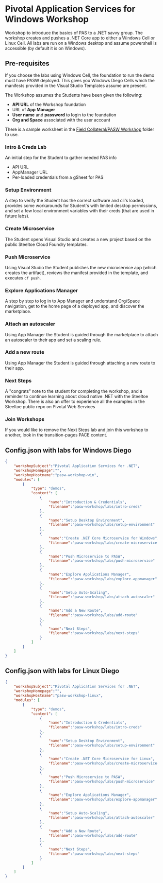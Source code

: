 # Pivotal Application Services for Windows Workshop 

Workshop to introduce the basics of PAS to a .NET savvy group. The workshop creates and pushes a .NET Core app to either a Windows Cell or Linux Cell. All labs are run on a Windows desktop and assume powershell is accessible (by default it is on Windows).

## Pre-requisites

If you choose the labs using Windows Cell, the foundation to run the demo must have PASW deployed. This gives you Windows Diego Cells which the manifests provided in the Visual Studio Templates assume are present.

The Workshop assumes the Students have been given the following:
 - **API URL** of the Workshop foundation
 - URL of **App Manager**
 - **User name** and **password** to login to the foundation
 - **Org and Space** associated with the user account

There is a sample worksheet in the [Field Collateral/PASW Workshop](https://drive.google.com/open?id=1ajWGLFQ2aE0Ta7iN3hF0jGwDp73VZt9P) folder to use.

### Intro & Creds Lab

An initial step for the Student to gather needed PAS info
 - API URL
 - AppManager URL
 - Per-loaded credentials from a gSheet for PAS

### Setup Environment

A step to verify the Student has the correct software and cli's loaded, provides some workarounds for Student's with limited desktop permissions, and set a few local environment variables with their creds (that are used in future labs).

### Create Microservice

The Student opens Visual Studio and creates a new project based on the public Steeltoe Cloud Foundry templates.

### Push Microservice

Using Visual Studio the Student publishes the new microservice app (which creates the artifact), reviews the manifest provided in the template, and executes `cf push`.

### Explore Applications Manager

A step by step to log in to App Manager and understand Org/Space navigation, get to the home page of a deployed app, and discover the marketplace.

### Attach an autoscaler

Using App Manager the Student is guided through the marketplace to attach an autoscaler to their app and set a scaling rule.

### Add a new route

Using App Manager the Student is guided through attaching a new route to their app.

### Next Steps

A "congrats" note to the student for completing the workshop, and a reminder to continue learning about cloud native .NET with the Steeltoe Workshop. There is also an offer to experience all the examples in the Steeltoe public repo on Pivotal Web Services

### Join Workshops

If you would like to remove the Next Steps lab and join this workshop to another, look in the transition-pages PACE content.

## Config.json with labs for Windows Diego
```json
{
	"workshopSubject":"Pivotal Application Services for .NET",
	"workshopHomepage":"",
	"workshopHostname":"pasw-workshop-win",
	"modules": [
		{
			"type": "demos",
			"content": [
				{
					"name":"Introduction & Credentials",
					"filename":"pasw-workshop/labs/intro-creds"
				},
				{
					"name":"Setup Desktop Environment",
					"filename":"pasw-workshop/labs/setup-environment"
				},
				{
					"name":"Create .NET Core Microservice for Windows",
					"filename":"pasw-workshop/labs/create-microservice-win"
				},
				{
					"name":"Push Microservice to PASW",
					"filename":"pasw-workshop/labs/push-microservice"
				},
				{
					"name":"Explore Applications Manager",
					"filename":"pasw-workshop/labs/explore-appmanager"
				},
				{
					"name":"Setup Auto-Scaling",
					"filename":"pasw-workshop/labs/attach-autoscaler"
				},
				{
					"name":"Add a New Route",
					"filename":"pasw-workshop/labs/add-route"
				},
				{
					"name":"Next Steps",
					"filename":"pasw-workshop/labs/next-steps"
				}
			]
		}
	]
}
```

## Config.json with labs for Linux Diego
```json
{
	"workshopSubject":"Pivotal Application Services for .NET",
	"workshopHomepage":"",
	"workshopHostname":"pasw-workshop-linux",
	"modules": [
		{
			"type": "demos",
			"content": [
				{
					"name":"Introduction & Credentials",
					"filename":"pasw-workshop/labs/intro-creds"
				},
				{
					"name":"Setup Desktop Environment",
					"filename":"pasw-workshop/labs/setup-environment"
				},
				{
					"name":"Create .NET Core Microservice for Linux",
					"filename":"pasw-workshop/labs/create-microservice-linux"
				},
				{
					"name":"Push Microservice to PASW",
					"filename":"pasw-workshop/labs/push-microservice"
				},
				{
					"name":"Explore Applications Manager",
					"filename":"pasw-workshop/labs/explore-appmanager"
				},
				{
					"name":"Setup Auto-Scaling",
					"filename":"pasw-workshop/labs/attach-autoscaler"
				},
				{
					"name":"Add a New Route",
					"filename":"pasw-workshop/labs/add-route"
				},
				{
					"name":"Next Steps",
					"filename":"pasw-workshop/labs/next-steps"
				}
			]
		}
	]
}
```